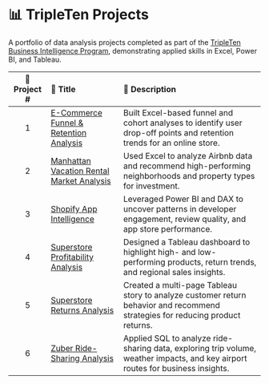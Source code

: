 # 📊 TripleTen Projects

A portfolio of data analysis projects completed as part of the [TripleTen Business Intelligence Program](https://tripleten.com), demonstrating applied skills in Excel, Power BI, and Tableau.

| 🚀 Project # | 📁 Title | 📝 Description |
| :---------: | :----------------------------------------------- | :------------------------------------------------------------------------------------------------------------------ |
| 1 | [E-Commerce Funnel & Retention Analysis](./ecommerce_funnel_retention_analysis) | Built Excel-based funnel and cohort analyses to identify user drop-off points and retention trends for an online store. |
| 2 | [Manhattan Vacation Rental Market Analysis](./manhattan_vacation_rental_market_analysis) | Used Excel to analyze Airbnb data and recommend high-performing neighborhoods and property types for investment. |
| 3 | [Shopify App Intelligence](./appstore_intelligence_shopify) | Leveraged Power BI and DAX to uncover patterns in developer engagement, review quality, and app store performance. |
| 4 | [Superstore Profitability Analysis](./superstore_profitability_analysis) | Designed a Tableau dashboard to highlight high- and low-performing products, return trends, and regional sales insights. |
| 5 | [Superstore Returns Analysis](./superstore_returns_analysis) | Created a multi-page Tableau story to analyze customer return behavior and recommend strategies for reducing product returns. |
| 6 | [Zuber Ride-Sharing Analysis](./zuber_sql_analysis) | Applied SQL to analyze ride-sharing data, exploring trip volume, weather impacts, and key airport routes for business insights. |
